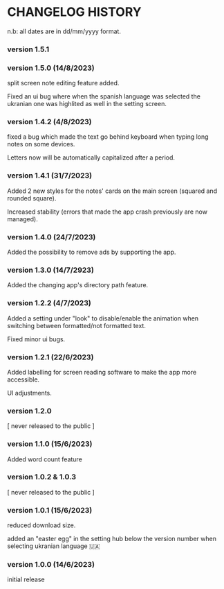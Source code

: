 # CHANGELOG HISTORY
n.b: all dates are in dd/mm/yyyy format.
### version 1.5.1


### version 1.5.0 (14/8/2023)
split screen note editing feature added.

Fixed an ui bug where when the spanish language was selected the ukranian one was highlited as well in the setting screen.

### version 1.4.2 (4/8/2023)

fixed a bug which made the text go behind keyboard when typing long notes on some devices.

Letters now will be automatically capitalized after a period.

### version 1.4.1 (31/7/2023)

Added 2 new styles for the notes' cards on the main screen (squared and rounded square).

Increased stability (errors that made the app crash previously are now managed).

### version 1.4.0 (24/7/2023)
Added the possibility to remove ads by supporting the app.

### version 1.3.0 (14/7/2923)
Added the changing app's directory path feature.

### version 1.2.2 (4/7/2023)
Added a setting under "look" to disable/enable the animation when switching between formatted/not formatted text.

Fixed minor ui bugs.

### version 1.2.1 (22/6/2023)
Added labelling for screen reading software to make the app more accessible.

UI adjustments.

### version 1.2.0
[ never released to the public ]

### version 1.1.0 (15/6/2023)
Added word count feature

### version 1.0.2 & 1.0.3
[ never released to the public ]

### version 1.0.1 (15/6/2023)
reduced download size.

added an "easter egg" in the setting hub below the version number when selecting ukranian language 🇺🇦

### version 1.0.0 (14/6/2023)
initial release
